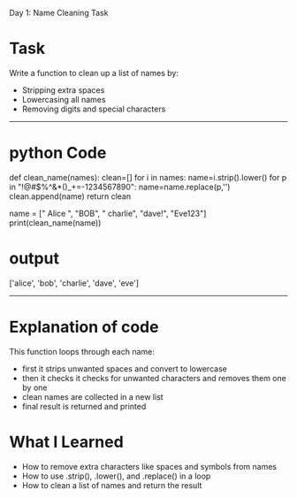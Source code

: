 Day 1: Name Cleaning Task

# Task
Write a function to clean up a list of names by:
- Stripping extra spaces
- Lowercasing all names
- Removing digits and special characters

---

# python Code

def clean_name(names):
    clean=[]
    for i in names:
        name=i.strip().lower()
        for p in "!@#$%^&*()_+=-1234567890":
            name=name.replace(p,'')
        clean.append(name)
    return clean

name = ["  Alice  ", "BOB", "   charlie", "dave!", "Eve123"]
print(clean_name(name))

# output

['alice', 'bob', 'charlie', 'dave', 'eve']

---

# Explanation of code

This function loops through each name:
- first it strips unwanted spaces and convert to lowercase
- then it checks it checks for unwanted characters and removes them one by one
- clean names are collected in a new list
- final result is returned and printed

# What I Learned

- How to remove extra characters like spaces and symbols from names
- How to use .strip(), .lower(), and .replace() in a loop
- How to clean a list of names and return the result
